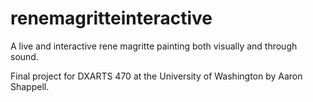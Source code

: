 # renemagritteinteractive
A live and interactive rene magritte painting both visually and through sound.

Final project for DXARTS 470 at the University of Washington by Aaron Shappell.
